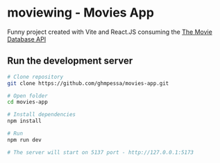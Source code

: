 # moviewing - Movies App

Funny project created with Vite and React.JS consuming the [The Movie Database API](https://developers.themoviedb.org/3/getting-started/introduction)

## Run the development server

```bash
# Clone repository
git clone https://github.com/ghmpessa/movies-app.git

# Open folder
cd movies-app

# Install dependencies
npm install

# Run
npm run dev

# The server will start on 5137 port - http://127.0.0.1:5173
```
